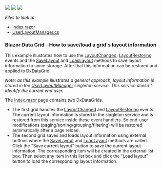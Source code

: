 <!-- default badges list -->
![](https://img.shields.io/endpoint?url=https://codecentral.devexpress.com/api/v1/VersionRange/217318326/19.2.1%2B)
[![](https://img.shields.io/badge/Open_in_DevExpress_Support_Center-FF7200?style=flat-square&logo=DevExpress&logoColor=white)](https://supportcenter.devexpress.com/ticket/details/T826240)
[![](https://img.shields.io/badge/📖_How_to_use_DevExpress_Examples-e9f6fc?style=flat-square)](https://docs.devexpress.com/GeneralInformation/403183)
<!-- default badges end -->
<!-- default file list -->
*Files to look at*:

* [Index.razor](./CS/SaveRestoreDataGridLayout/Pages/Index.razor)
* [UserLayoutManager.cs](./CS/SaveRestoreDataGridLayout/Data/UserLayoutManager.cs)
<!-- default file list end -->

### Blazor Data Grid - How to save/load a grid's layout information

This example illustrates how to use the [LayoutChanged][0], [LayoutRestoring][1] events and the [SaveLayout][2] and [LoadLayout][3] methods to save layout information to some storage. After that this information can be restored and applied to DxDataGrid

*Note: as this example illustrates a general approach, layout information is stored in the [UserLayoutManager](./CS/SaveRestoreDataGridLayout/Data/UserLayoutManager.cs) singleton service. This service doesn't identify the current end user.*

The [Index.razor](./CS/SaveRestoreDataGridLayout/Pages/Index.razor) page contains two DxDataGrids.

* The first grid handles the [LayoutChanged][0] and [LayoutRestoring][1] events. The current layout information is stored in the singleton service and is restored from this service inside these event handlers. So end-user modifications (paging/sorting/grouping/filtering) will be restored automatically after a page reload.
* The second grid saves and loads layout information using external buttons where the [SaveLayout][2] and [LoadLayout][3] methods are called. Click the "Save current layout" button to save the current layout information. The corresponding item will be created in the external list box. Then select any item in this list box and click the "Load layout" button to load the corresponding layout information.

[0]: https://docs.devexpress.com/Blazor/DevExpress.Blazor.DxDataGrid-1.LayoutChanged
[1]: https://docs.devexpress.com/Blazor/DevExpress.Blazor.DxDataGrid-1.LayoutRestoring
[2]: https://docs.devexpress.com/Blazor/DevExpress.Blazor.DxDataGrid-1.SaveLayout
[3]: https://docs.devexpress.com/Blazor/DevExpress.Blazor.DxDataGrid-1.LoadLayout(System.String)
